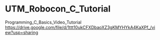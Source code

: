 # UTM_Robocon_C_Tutorial

Programming_C_Basics_Video_Tutorial
https://drive.google.com/file/d/1ttt10ukCFXDbaoXZ3gKMYHYkA4KaXPf_/view?usp=sharing

